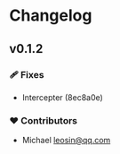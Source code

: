 # Changelog


## v0.1.2


### 🩹 Fixes

- Intercepter (8ec8a0e)

### ❤️ Contributors

- Michael <leosin@qq.com>

